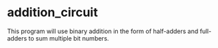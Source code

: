 # addition_circuit
This program will use binary addition in the form of half-adders and full-adders to sum multiple bit numbers.
